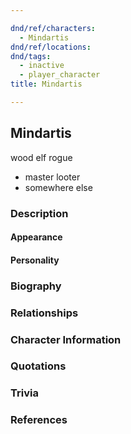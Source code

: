 ```yaml
---

dnd/ref/characters:
  - Mindartis
dnd/ref/locations:
dnd/tags:
  - inactive
  - player_character
title: Mindartis

---
```


## Mindartis

wood elf rogue

- master looter
- somewhere else

### Description

#### Appearance

#### Personality

### Biography

### Relationships

### Character Information

### Quotations

### Trivia

### References
